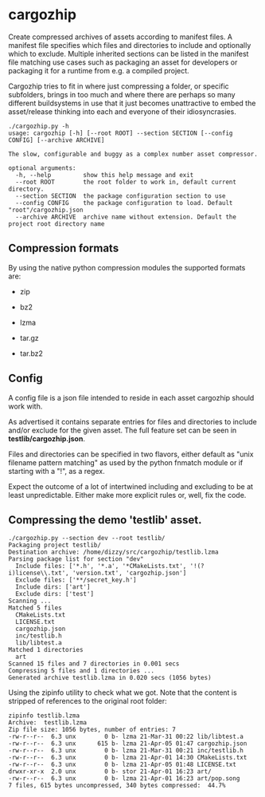# cargozhip



Create compressed archives of assets according to manifest files. A manifest file specifies which files and directories to include and optionally which to exclude. Multiple inherited sections can be listed in the manifest file matching use cases such as packaging an asset for developers or packaging it for a runtime from e.g. a compiled project. 

Cargozhip tries to fit in where just compressing a folder, or specific subfolders, brings in too much and where there are perhaps so many different buildsystems in use that it just becomes unattractive to embed the asset/release thinking into each and everyone of their idiosyncrasies. 



```
./cargozhip.py -h
usage: cargozhip [-h] [--root ROOT] --section SECTION [--config CONFIG] [--archive ARCHIVE]

The slow, configurable and buggy as a complex number asset compressor.

optional arguments:
  -h, --help         show this help message and exit
  --root ROOT        the root folder to work in, default current directory.
  --section SECTION  the package configuration section to use
  --config CONFIG    the package configuration to load. Default "root"/cargozhip.json
  --archive ARCHIVE  archive name without extension. Default the project root directory name

```



## Compression formats

By using the native python compression modules the supported formats are:

- zip

- bz2

- lzma

- tar.gz

- tar.bz2



## Config 

A config file is a json file intended to reside in each asset cargozhip should work with.

As advertised it contains separate entries for files and directories to include and/or exclude for the given asset. The full feature set can be seen in **testlib/cargozhip.json**.

Files and directories can be specified in two flavors, either default as "unix filename pattern matching" as used by the python fnmatch module or if starting with a "!", as a regex.

Expect the outcome of a lot of intertwined including and excluding to be at least unpredictable. Either make more explicit rules or, well, fix the code.



## Compressing the demo 'testlib' asset.

```
./cargozhip.py --section dev --root testlib/
Packaging project testlib/
Destination archive: /home/dizzy/src/cargozhip/testlib.lzma
Parsing package list for section "dev"
  Include files: ['*.h', '*.a', '*CMakeLists.txt', '!(?i)license\\.txt', 'version.txt', 'cargozhip.json']
  Exclude files: ['**/secret_key.h']
  Include dirs: ['art']
  Exclude dirs: ['test']
Scanning ...
Matched 5 files
  CMakeLists.txt
  LICENSE.txt
  cargozhip.json
  inc/testlib.h
  lib/libtest.a
Matched 1 directories
  art
Scanned 15 files and 7 directories in 0.001 secs
Compressing 5 files and 1 directories ...
Generated archive testlib.lzma in 0.020 secs (1056 bytes)

```



Using the zipinfo utility to check what we got. Note that the content is stripped of references to the original root folder:

```
zipinfo testlib.lzma
Archive:  testlib.lzma
Zip file size: 1056 bytes, number of entries: 7
-rw-r--r--  6.3 unx        0 b- lzma 21-Mar-31 00:22 lib/libtest.a
-rw-r--r--  6.3 unx      615 b- lzma 21-Apr-05 01:47 cargozhip.json
-rw-r--r--  6.3 unx        0 b- lzma 21-Mar-31 00:21 inc/testlib.h
-rw-r--r--  6.3 unx        0 b- lzma 21-Apr-01 14:30 CMakeLists.txt
-rw-r--r--  6.3 unx        0 b- lzma 21-Apr-05 01:48 LICENSE.txt
drwxr-xr-x  2.0 unx        0 b- stor 21-Apr-01 16:23 art/
-rw-r--r--  6.3 unx        0 b- lzma 21-Apr-01 16:23 art/pop.song
7 files, 615 bytes uncompressed, 340 bytes compressed:  44.7%

```

